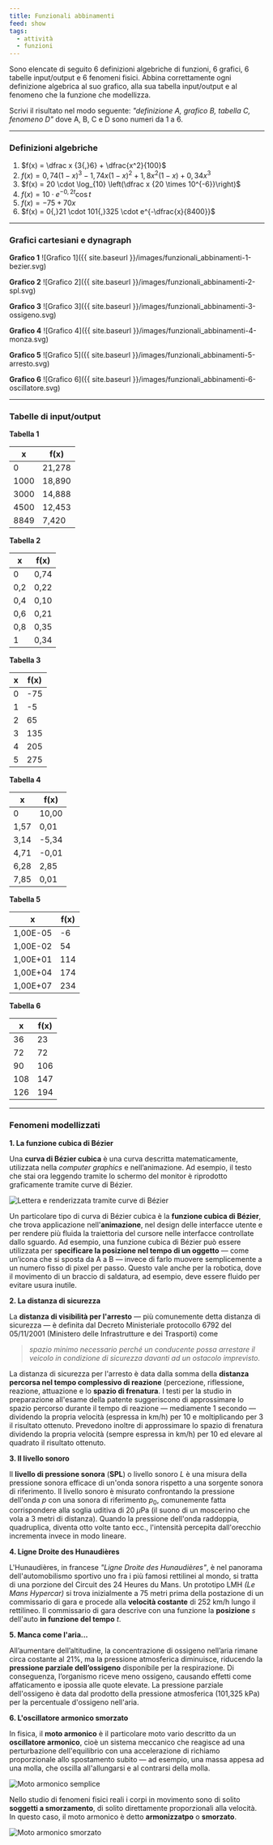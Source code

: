 ```yaml
---
title: Funzionali abbinamenti
feed: show
tags:
  - attività
  - funzioni
---
```


Sono elencate di seguito 6 definizioni algebriche di funzioni, 6 grafici, 6 tabelle input/output e 6 fenomeni fisici. Abbina correttamente ogni definizione algebrica al suo grafico, alla sua tabella input/output e al fenomeno che la funzione che modellizza.

Scrivi il risultato nel modo seguente: *"definizione A, grafico B, tabella C, fenomeno D"* dove A, B, C e D sono numeri da 1 a 6.

---

### Definizioni algebriche

1. $f(x) = \dfrac x {3{,}6} + \dfrac{x^2}{100}$
2. $f(x) = 0{,}74(1-x)^3 - 1{,}74x(1-x)^2 + 1{,}8x^2(1-x) + 0{,}34x^3$
3. $f(x) = 20 \cdot \log_{10} \left(\dfrac x {20 \times 10^{-6}}\right)$
4. $f(x) = 10 \cdot e^{-0{,}2 t} \cos t$
5. $f(x) = -75 + 70x$
6. $f(x) = 0{,}21 \cdot 101{,}325 \cdot e^{-\dfrac{x}{8400}}$

---
### Grafici cartesiani e dynagraph

**Grafico 1**
![Grafico 1]({{ site.baseurl }}/images/funzionali_abbinamenti-1-bezier.svg)

**Grafico 2**
![Grafico 2]({{ site.baseurl }}/images/funzionali_abbinamenti-2-spl.svg)

**Grafico 3**
![Grafico 3]({{ site.baseurl }}/images/funzionali_abbinamenti-3-ossigeno.svg)

**Grafico 4**
![Grafico 4]({{ site.baseurl }}/images/funzionali_abbinamenti-4-monza.svg)

**Grafico 5**
![Grafico 5]({{ site.baseurl }}/images/funzionali_abbinamenti-5-arresto.svg)

**Grafico 6**
![Grafico 6]({{ site.baseurl }}/images/funzionali_abbinamenti-6-oscillatore.svg)

---

### Tabelle di input/output

**Tabella 1**

| x    | f(x)   |
| ---- | ------ |
| 0    | 21,278 |
| 1000 | 18,890 |
| 3000 | 14,888 |
| 4500 | 12,453 |
| 8849 | 7,420  |

**Tabella 2**

| x   | f(x) |
| --- | ---- |
| 0   | 0,74 |
| 0,2 | 0,22 |
| 0,4 | 0,10 |
| 0,6 | 0,21 |
| 0,8 | 0,35 |
| 1   | 0,34 |

**Tabella 3**

| x   | f(x) |
| --- | ---- |
| 0   | -75  |
| 1   | -5   |
| 2   | 65   |
| 3   | 135  |
| 4   | 205  |
| 5   | 275  |

**Tabella 4**

| x    | f(x)  |
| ---- | ----- |
| 0    | 10,00 |
| 1,57 | 0,01  |
| 3,14 | -5,34 |
| 4,71 | -0,01 |
| 6,28 | 2,85  |
| 7,85 | 0,01  |

**Tabella 5**

| x        | f(x) |
| -------- | ---- |
| 1,00E-05 | -6   |
| 1,00E-02 | 54   |
| 1,00E+01 | 114  |
| 1,00E+04 | 174  |
| 1,00E+07 | 234  |

**Tabella 6**

| x   | f(x) |
| --- | ---- |
| 36  | 23   |
| 72  | 72   |
| 90  | 106  |
| 108 | 147  |
| 126 | 194  |

---

### Fenomeni modellizzati

**1. La funzione cubica di Bézier**

Una **curva di Bézier cubica** è una curva descritta matematicamente, utilizzata nella *computer graphics* e nell’animazione. Ad esempio, il testo che stai ora leggendo tramite lo schermo del monitor è riprodotto graficamente tramite curve di Bézier.

![Lettera e renderizzata tramite curve di Bézier](https://rfong.github.io/creative-coding/bezier/images/jdhao_example_e.png)

Un particolare tipo di curva di Bézier cubica è la **funzione cubica di Bézier**, che trova applicazione nell'**animazione**, nel design delle interfacce utente e per rendere più fluida la traiettoria del cursore nelle interfacce controllate dallo sguardo. Ad esempio, una funzione cubica di Bézier può essere utilizzata per s**pecificare la posizione nel tempo di un oggetto** — come un’icona che si sposta da A a B — invece di farlo muovere semplicemente a un numero fisso di pixel per passo. Questo vale anche per la robotica, dove il movimento di un braccio di saldatura, ad esempio, deve essere fluido per evitare usura inutile.

**2. La distanza di sicurezza**

La **distanza di visibilità per l'arresto** — più comunemente detta distanza di sicurezza — è definita dal Decreto Ministeriale protocollo 6792 del 05/11/2001 (Ministero delle Infrastrutture e dei Trasporti) come

> *spazio minimo necessario perché un conducente possa arrestare il veicolo in condizione di sicurezza davanti ad un ostacolo imprevisto.*

La distanza di sicurezza per l'arresto è data dalla somma della **distanza percorsa nel tempo complessivo di reazione** (percezione, riflessione, reazione, attuazione e lo **spazio di frenatura**. I testi per la studio in preparazione all'esame della patente suggeriscono di approssimare lo spazio percorso durante il tempo di reazione — mediamente 1 secondo — dividendo la propria velocità (espressa in km/h) per 10 e moltiplicando per 3 il risultato ottenuto. Prevedono inoltre di approssimare lo spazio di frenatura dividendo la propria velocità (sempre espressa in km/h) per 10 ed elevare al quadrato il risultato ottenuto.

**3. Il livello sonoro**

Il **livello di pressione sonora** (**SPL**) o livello sonoro $L$ è una misura della pressione sonora efficace di un'onda sonora rispetto a una sorgente sonora di riferimento. Il livello sonoro è misurato confrontando la pressione dell'onda $p$ con una sonora di riferimento $p_0$, comunemente fatta corrispondere alla soglia uditiva di $20 \;\mu\text{Pa}$ (il suono di un moscerino che vola a 3 metri di distanza). Quando la pressione dell'onda raddoppia, quadruplica, diventa otto volte tanto ecc., l'intensità percepita dall'orecchio incrementa invece in modo lineare. 

**4. Ligne Droite des Hunaudières**

L'Hunaudières, in francese *"Ligne Droite des Hunaudières"*, è nel panorama dell'automobilismo sportivo uno fra i più famosi rettilinei al mondo, si tratta di una porzione del Circuit des 24 Heures du Mans. Un prototipo LMH *(Le Mans Hypercar)* si trova inizialmente a 75 metri prima della postazione di un commissario di gara e procede alla **velocità costante** di 252 km/h lungo il rettilineo. Il commissario di gara descrive con una funzione la **posizione** $s$ dell'auto **in funzione del tempo** $t$.

**5. Manca come l'aria...**

All’aumentare dell’altitudine, la concentrazione di ossigeno nell’aria rimane circa costante al 21%, ma la pressione atmosferica diminuisce, riducendo la **pressione parziale dell’ossigeno** disponibile per la respirazione. Di conseguenza, l’organismo riceve meno ossigeno, causando effetti come affaticamento e ipossia alle quote elevate. La pressione parziale dell'ossigeno è data dal prodotto della pressione atmosferica (101,325 kPa) per la percentuale d'ossigeno nell'aria.

**6. L'oscillatore armonico smorzato**

In fisica, il **moto armonico** è il particolare moto vario descritto da un **oscillatore armonico**, cioè un sistema meccanico che reagisce ad una perturbazione dell'equilibrio con una accelerazione di richiamo proporzionale allo spostamento subito — ad esempio, una massa appesa ad una molla, che oscilla all'allungarsi e al contrarsi della molla.

![Moto armonico semplice](https://upload.wikimedia.org/wikipedia/commons/0/07/Easy_harmonic_oscillator.gif)

Nello studio di fenomeni fisici reali i corpi in movimento sono di solito **soggetti a smorzamento**, di solito direttamente proporzionali alla velocità. In questo caso, il moto armonico è detto **armonizzatpo** o **smorzato**.

![Moto armonico smorzato](https://upload.wikimedia.org/wikipedia/commons/2/2b/Damped_spring.gif)

